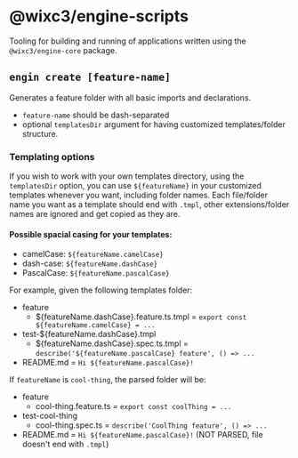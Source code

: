 # @wixc3/engine-scripts

Tooling for building and running of applications written using the `@wixc3/engine-core` package.

## `engin create [feature-name]`

Generates a feature folder with all basic imports and declarations.

-   `feature-name` should be dash-separated
-   optional `templatesDir` argument for having customized templates/folder structure.

### Templating options

If you wish to work with your own templates directory, using the `templatesDir` option, you can use `${featureName}` in your customized templates whenever you want, including folder names.
Each file/folder name you want as a template should end with `.tmpl`, other extensions/folder names are ignored and get copied as they are.

#### Possible spacial casing for your templates:

-   camelCase: `${featureName.camelCase}`
-   dash-case: `${featureName.dashCase}`
-   PascalCase: `${featureName.pascalCase}`

For example, given the following templates folder:

-   feature
    -   \${featureName.dashCase}.feature.ts.tmpl = `export const ${featureName.camelCase} = ...`
-   test-\${featureName.dashCase}.tmpl
    -   \${featureName.dashCase}.spec.ts.tmpl = `describe('${featureName.pascalCase} feature', () => ...`
-   README.md = `Hi ${featureName.pascalCase}!`

If `featureName` is `cool-thing`, the parsed folder will be:

-   feature
    -   cool-thing.feature.ts = `export const coolThing = ...`
-   test-cool-thing
    -   cool-thing.spec.ts = `describe('CoolThing feature', () => ...`
-   README.md = `Hi ${featureName.pascalCase}!` (NOT PARSED, file doesn't end with `.tmpl`)
